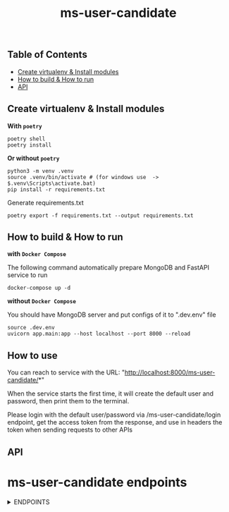 <h1 align="center"> ms-user-candidate </h1> <br>

## Table of Contents

- [Create virtualenv & Install modules](#create-virtualenv--install-modules)
- [How to build & How to run](#how-to-build--how-to-run)
- [API](#api)

## Create virtualenv & Install modules

**With `poetry`**

```shell
poetry shell
poetry install
```

**Or without `poetry`**

```shell
python3 -m venv .venv
source .venv/bin/activate # (for windows use  ->  $.venv\Scripts\activate.bat)
pip install -r requirements.txt
```

Generate requirements.txt

```shell
poetry export -f requirements.txt --output requirements.txt
```

## How to build & How to run

**with `Docker Compose`**

The following command automatically prepare MongoDB and FastAPI service to run

```shell
docker-compose up -d
```

**without `Docker Compose`**

You should have MongoDB server and put configs of it to ".dev.env" file

```shell
source .dev.env
uvicorn app.main:app --host localhost --port 8000 --reload
```

## How to use

You can reach to service with the URL: "<http://localhost:8000/ms-user-candidate/>*"

When the service starts the first time, it will create the default user and password, then print them to the terminal.

Please login with the default user/password via /ms-user-candidate/login endpoint, get the access token from the response, and use in headers the token when sending requests to other APIs

## API

# ms-user-candidate endpoints

<details>
<summary>ENDPOINTS</summary>

- #### Create access and refresh tokens for user

    <details>
    <summary>/ms-user-candidate/login - HTTP POST:
    Form data:
        *username: realhuseynli@gmail.com
        *password: 12345678
    </summary>

    Status Code: 200 OK

    ```json
        {
           "access_token": "XXXX",
           "refresh_token": "XXXX"
        }
    ```

    Status Code: 400 Bad request

    ```json
        {
           "detail": "Incorrect email or password"
        }
    ```

    </details>

- #### Create a new user

    <details>
    <summary>/ms-user-candidate/user - HTTP POST:
    Form data:
        *first_name: Real
        *last_name: Huseyn
        *email: realhuseynli@gmail.com
        *password: 12345678
    Header:
        *Authorization: Bearer some_jwt_token
    </summary>

    Status Code: 201 Created

    ```json
        {
         "uuid": "60012b84-5d86-48dd-9f65-6a056a7a02be",
         "first_name": "Real",
         "last_name": "Huseyn",
         "email": "realhuseynli@gmail.com",
         "password": "$2b$12$2rcTbeXwqkAfxdxoTfRxvekwcREEtIKuP4UiNvZIYNV81ibAP80JG"
        }
    ```

    Status Code: 400 Bad request

    ```json
        {
           "detail": "User with this email already exist"
        }
    ```

    Status Code: 403 Forbidden

    ```json
        {
           "detail": "Could not validate credentials"
        }
    ```

    </details>

**You can find other APIs on the swagger: "http://localhost:8000/docs"**